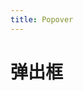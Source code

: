 ```yaml
---
title: Popover
---
```

# 弹出框
<!-- 
<ClientOnly>
    <popover-demos></popover-demos>
</ClientOnly>     -->